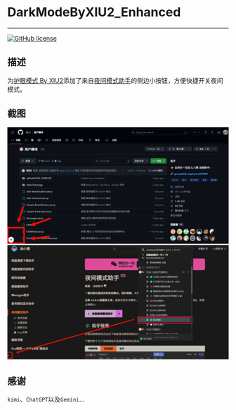 # DarkModeByXIU2_Enhanced

---

[![GitHub license](https://camo.githubusercontent.com/188a715b80d91f8441ca391707830e48214411e3573edcb0ba2113db2c72fd44/68747470733a2f2f696d672e736869656c64732e696f2f6769746875622f6c6963656e73652f584955322f557365725363726970742e7376673f7374796c653d666c61742d73717561726526636f6c6f723d343238356464266c6f676f3d676974687562)](https://github.com/XIU2/UserScript/)

## 描述

为[护眼模式 By XIU2](https://github.com/XIU2/UserScript/blob/master/DarkMode.user.js)添加了来自[夜间模式助手](https://github.com/syhyz1990/darkmode)的侧边小按钮，方便快捷开关夜间模式。



## 截图

<img src="./assets/image-20240625004404590.png" alt="image-20240625004404590" style="zoom:50%;" />

<img src="./assets/image-20240625004511969.png" alt="image-20240625004511969" style="zoom:50%;" />



## 感谢

`kimi`、`ChatGPT`以及`Gemini`...

